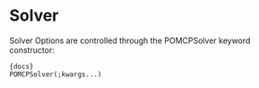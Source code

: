 # Solver

Solver Options are controlled through the POMCPSolver keyword constructor:

    {docs}
    POMCPSolver(;kwargs...)
